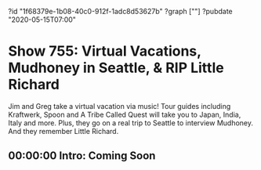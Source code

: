 ?id "1f68379e-1b08-40c0-912f-1adc8d53627b"
?graph [""]
?pubdate "2020-05-15T07:00"

# Show 755: Virtual Vacations, Mudhoney in Seattle, & RIP Little Richard

Jim and Greg take a virtual vacation via music! Tour guides including Kraftwerk, Spoon and A Tribe Called Quest will take you to Japan, India, Italy and more. Plus, they go on a real trip to Seattle to interview Mudhoney. And they remember Little Richard.

## 00:00:00 Intro: Coming Soon